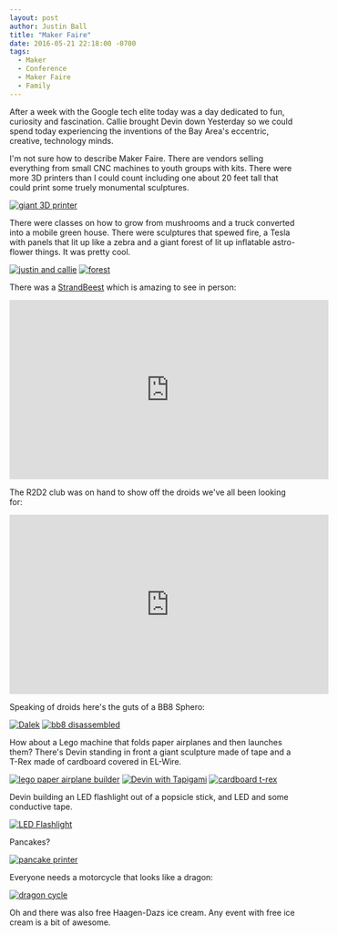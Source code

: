 ```yaml
---
layout: post
author: Justin Ball
title: "Maker Faire"
date: 2016-05-21 22:18:00 -0700
tags:
  - Maker
  - Conference
  - Maker Faire
  - Family
---
```

After a week with the Google tech elite today was a day dedicated to fun, curiosity and fascination. Callie brought Devin down Yesterday so we could spend today experiencing the inventions of the Bay Area's eccentric, creative, technology minds.

I'm not sure how to describe Maker Faire. There are vendors selling everything from small CNC machines to youth groups with kits. There were more 3D printers than I could count including one about 20 feet tall that could print some truely monumental sculptures.
<div class="post-images">
  <a href="/images/posts/2016/05/21/giant_3D_printer.jpg"><img src="/images/posts/2016/05/21/giant_3D_printer_sm.jpg" alt="giant 3D printer"/></a>
</div>

There were classes on how to grow from mushrooms and a truck converted into a mobile green house. There were sculptures that spewed fire, a Tesla with panels that lit up like a zebra and a giant forest of lit up inflatable astro-flower things. It was pretty cool.
<div class="post-images">
  <a href="/images/posts/2016/05/21/justin_callie.jpg"><img src="/images/posts/2016/05/21/justin_callie_sm.jpg" alt="justin and callie"/></a>
  <a href="/images/posts/2016/05/21/forest.jpg"><img src="/images/posts/2016/05/21/forest_sm.jpg" alt="forest"/></a>
</div>

There was a <a href="http://www.strandbeest.com/">StrandBeest</a> which is amazing to see in person:
<div class="post-images">
<iframe width="560" height="315" src="https://www.youtube.com/embed/BHqZEfTWhOo" frameborder="0" allowfullscreen></iframe>
</div>

The R2D2 club was on hand to show off the droids we've all been looking for:
<div class="post-images">
  <iframe width="560" height="315" src="https://www.youtube.com/embed/lIpLIfPUmWg" frameborder="0" allowfullscreen></iframe>
</div>

Speaking of droids here's the guts of a BB8 Sphero:
<div class="post-images">
  <a href="/images/posts/2016/05/21/Dalek.jpg"><img src="/images/posts/2016/05/21/Dalek_sm.jpg" alt="Dalek"/></a>
  <a href="/images/posts/2016/05/21/bb8_disassembled.jpg"><img src="/images/posts/2016/05/21/bb8_disassembled_sm.jpg" alt="bb8 disassembled"/></a>
</div>

How about a Lego machine that folds paper airplanes and then launches them? There's Devin standing in front a giant sculpture made of tape and a T-Rex made of cardboard covered in EL-Wire.
<div class="post-images">
  <a href="/images/posts/2016/05/21/lego_paper_airplane_builder.jpg"><img src="/images/posts/2016/05/21/lego_paper_airplane_builder_sm.jpg" alt="lego paper airplane builder"/></a>
  <a href="/images/posts/2016/05/21/Devin_with_Tapigami.jpg"><img src="/images/posts/2016/05/21/Devin_with_Tapigami_sm.jpg" alt="Devin with Tapigami"/></a>
  <a href="/images/posts/2016/05/21/cardboard_t-rex.jpg"><img src="/images/posts/2016/05/21/cardboard_t-rex_sm.jpg" alt="cardboard t-rex"/></a>
</div>

Devin building an LED flashlight out of a popsicle stick, and LED and some conductive tape.
<div class="post-images">
  <a href="/images/posts/2016/05/21/LED_Flashlight.jpg"><img src="/images/posts/2016/05/21/LED_Flashlight_sm.jpg" alt="LED Flashlight"/></a>
</div>

Pancakes?
<div class="post-images">
  <a href="/images/posts/2016/05/21/pancake_printer.jpg"><img src="/images/posts/2016/05/21/pancake_printer_sm.jpg" alt="pancake printer"/></a>
</div>

Everyone needs a motorcycle that looks like a dragon:
<div class="post-images">
  <a href="/images/posts/2016/05/21/dragon_cycle.jpg"><img src="/images/posts/2016/05/21/dragon_cycle_sm.jpg" alt="dragon cycle"/></a>
</div>

Oh and there was also free Haagen-Dazs ice cream. Any event with free ice cream is a bit of awesome.